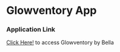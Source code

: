 # Glowventory App

### Application Link
[Click Here!](https://glowventories.adaptable.app/main/) to access Glowventory by Bella
